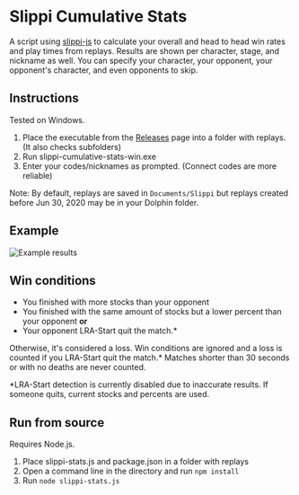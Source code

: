 # Slippi Cumulative Stats

A script using [slippi-js](https://github.com/project-slippi/slippi-js) to calculate your overall and head to head win rates and play times from replays. Results are shown per character, stage, and nickname as well. You can specify your character, your opponent, your opponent's character, and even opponents to skip.

## Instructions
Tested on Windows.

1. Place the executable from the [Releases](https://github.com/BrodyVoth/slippi-cumulative-stats/releases/latest) page into a folder with replays. (It also checks subfolders)
2. Run slippi-cumulative-stats-win.exe
3. Enter your codes/nicknames as prompted. (Connect codes are more reliable)

Note: By default, replays are saved in `Documents/Slippi` but replays created before Jun 30, 2020 may be in your Dolphin folder.

## Example

![Example results](https://i.imgur.com/qLSgNxL.png)

## Win conditions
* You finished with more stocks than your opponent
* You finished with the same amount of stocks but a lower percent than your opponent **or**
* Your opponent LRA-Start quit the match.*

Otherwise, it's considered a loss. Win conditions are ignored and a loss is counted if you LRA-Start quit the match.* Matches shorter than 30 seconds or with no deaths are never counted.

*LRA-Start detection is currently disabled due to inaccurate results. If someone quits, current stocks and percents are used. 

## Run from source
Requires Node.js.

1. Place slippi-stats.js and package.json in a folder with replays
2. Open a command line in the directory and run `npm install`
3. Run `node slippi-stats.js`
